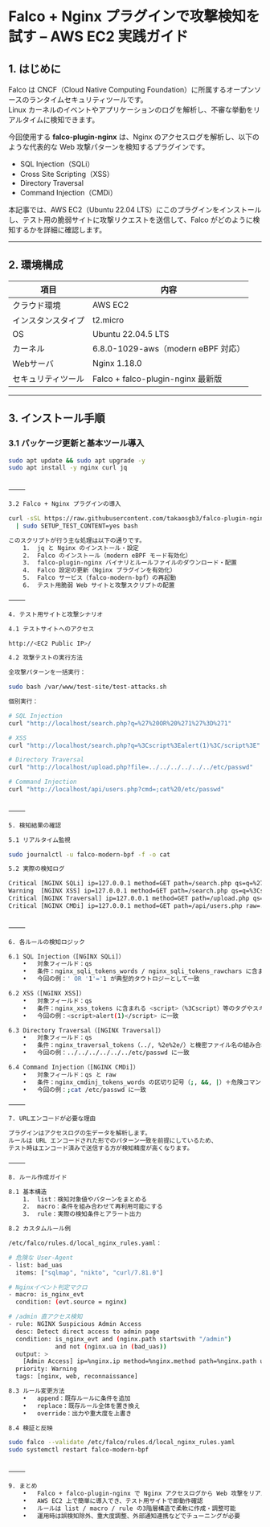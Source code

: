 # Falco + Nginx プラグインで攻撃検知を試す – AWS EC2 実践ガイド

## 1. はじめに
Falco は CNCF（Cloud Native Computing Foundation）に所属するオープンソースのランタイムセキュリティツールです。  
Linux カーネルのイベントやアプリケーションのログを解析し、不審な挙動をリアルタイムに検知できます。

今回使用する **falco-plugin-nginx** は、Nginx のアクセスログを解析し、以下のような代表的な Web 攻撃パターンを検知するプラグインです。

- SQL Injection（SQLi）
- Cross Site Scripting（XSS）
- Directory Traversal
- Command Injection（CMDi）

本記事では、AWS EC2（Ubuntu 22.04 LTS）にこのプラグインをインストールし、テスト用の脆弱サイトに攻撃リクエストを送信して、Falco がどのように検知するかを詳細に確認します。

---

## 2. 環境構成

| 項目 | 内容 |
|------|------|
| クラウド環境 | AWS EC2 |
| インスタンスタイプ | t2.micro |
| OS | Ubuntu 22.04.5 LTS |
| カーネル | 6.8.0-1029-aws（modern eBPF 対応） |
| Webサーバ | Nginx 1.18.0 |
| セキュリティツール | Falco + falco-plugin-nginx 最新版 |

---

## 3. インストール手順

### 3.1 パッケージ更新と基本ツール導入
```bash
sudo apt update && sudo apt upgrade -y
sudo apt install -y nginx curl jq


⸻

3.2 Falco + Nginx プラグインの導入

curl -sSL https://raw.githubusercontent.com/takaosgb3/falco-plugin-nginx/main/install.sh \
  | sudo SETUP_TEST_CONTENT=yes bash

このスクリプトが行う主な処理は以下の通りです。
	1.	jq と Nginx のインストール・設定
	2.	Falco のインストール（modern eBPF モード有効化）
	3.	falco-plugin-nginx バイナリとルールファイルのダウンロード・配置
	4.	Falco 設定の更新（Nginx プラグインを有効化）
	5.	Falco サービス（falco-modern-bpf）の再起動
	6.	テスト用脆弱 Web サイトと攻撃スクリプトの配置

⸻

4. テスト用サイトと攻撃シナリオ

4.1 テストサイトへのアクセス

http://<EC2 Public IP>/

4.2 攻撃テストの実行方法

全攻撃パターンを一括実行：

sudo bash /var/www/test-site/test-attacks.sh

個別実行：

# SQL Injection
curl "http://localhost/search.php?q=%27%20OR%20%271%27%3D%271"

# XSS
curl "http://localhost/search.php?q=%3Cscript%3Ealert(1)%3C/script%3E"

# Directory Traversal
curl "http://localhost/upload.php?file=../../../../../../etc/passwd"

# Command Injection
curl "http://localhost/api/users.php?cmd=;cat%20/etc/passwd"


⸻

5. 検知結果の確認

5.1 リアルタイム監視

sudo journalctl -u falco-modern-bpf -f -o cat

5.2 実際の検知ログ

Critical [NGINX SQLi] ip=127.0.0.1 method=GET path=/search.php qs=q=%27%20OR%20%271%27%3D%271 ua=curl/7.81.0 status=200
Warning  [NGINX XSS] ip=127.0.0.1 method=GET path=/search.php qs=q=%3Cscript%3Ealert(1)%3C/script%3E ua=curl/7.81.0 status=200
Critical [NGINX Traversal] ip=127.0.0.1 method=GET path=/upload.php qs=file=../../../../../../etc/passwd ua=curl/7.81.0 status=200
Critical [NGINX CMDi] ip=127.0.0.1 method=GET path=/api/users.php raw=... "GET /api/users.php?cmd=;cat%20/etc/passwd" ...


⸻

6. 各ルールの検知ロジック

6.1 SQL Injection（[NGINX SQLi]）
	•	対象フィールド：qs
	•	条件：nginx_sqli_tokens_words / nginx_sqli_tokens_rawchars に含まれるパターン（例：%27, or, %3D）の組み合わせ
	•	今回の例：' OR '1'='1 が典型的タウトロジーとして一致

6.2 XSS（[NGINX XSS]）
	•	対象フィールド：qs
	•	条件：nginx_xss_tokens に含まれる <script>（%3Cscript）等のタグやスキーム
	•	今回の例：<script>alert(1)</script> に一致

6.3 Directory Traversal（[NGINX Traversal]）
	•	対象フィールド：qs
	•	条件：nginx_traversal_tokens（../, %2e%2e/）と機密ファイル名の組み合わせ
	•	今回の例：../../../../../../etc/passwd に一致

6.4 Command Injection（[NGINX CMDi]）
	•	対象フィールド：qs と raw
	•	条件：nginx_cmdinj_tokens_words の区切り記号（;, &&, |）＋危険コマンド
	•	今回の例：;cat /etc/passwd に一致

⸻

7. URLエンコードが必要な理由

プラグインはアクセスログの生データを解析します。
ルールは URL エンコードされた形でのパターン一致を前提にしているため、
テスト時はエンコード済みで送信する方が検知精度が高くなります。

⸻

8. ルール作成ガイド

8.1 基本構造
	1.	list：検知対象値やパターンをまとめる
	2.	macro：条件を組み合わせて再利用可能にする
	3.	rule：実際の検知条件とアラート出力

8.2 カスタムルール例

/etc/falco/rules.d/local_nginx_rules.yaml：

# 危険な User-Agent
- list: bad_uas
  items: ["sqlmap", "nikto", "curl/7.81.0"]

# Nginxイベント判定マクロ
- macro: is_nginx_evt
  condition: (evt.source = nginx)

# /admin 直アクセス検知
- rule: NGINX Suspicious Admin Access
  desc: Detect direct access to admin page
  condition: is_nginx_evt and (nginx.path startswith "/admin")
             and not (nginx.ua in (bad_uas))
  output: >
    [Admin Access] ip=%nginx.ip method=%nginx.method path=%nginx.path ua=%nginx.ua
  priority: Warning
  tags: [nginx, web, reconnaissance]

8.3 ルール変更方法
	•	append：既存ルールに条件を追加
	•	replace：既存ルール全体を置き換え
	•	override：出力や重大度を上書き

8.4 検証と反映

sudo falco --validate /etc/falco/rules.d/local_nginx_rules.yaml
sudo systemctl restart falco-modern-bpf


⸻

9. まとめ
	•	Falco + falco-plugin-nginx で Nginx アクセスログから Web 攻撃をリアルタイム検知可能
	•	AWS EC2 上で簡単に導入でき、テスト用サイトで即動作確認
	•	ルールは list / macro / rule の3階層構造で柔軟に作成・調整可能
	•	運用時は誤検知除外、重大度調整、外部通知連携などでチューニングが必要